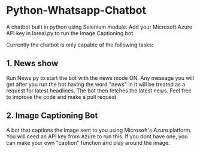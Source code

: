 # Python-Whatsapp-Chatbot
A chatbot built in python using Selenium module. Add your Microsoft Azure API key in loreal.py to run the Image Captioning bot.

Currently the chatbot is only capable of the following tasks:

## 1. News show
Run News.py to start the bot with the news mode ON. Any message you will get after you run the bot having the word "news" in it will be treated as a request for latest headlines. The bot then fetches the latest news. Feel free to improve the code and make a pull request.

## 2. Image Captioning Bot
A bot that captions the image sent to you using Microsoft's Azure platform. You will need an API key from Azure to run this. If you dont have one, you can make your own "caption" function and play around the image.

